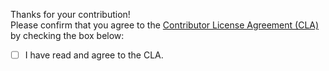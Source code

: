 Thanks for your contribution!  
Please confirm that you agree to the [Contributor License Agreement (CLA)](../CLA.md) by checking the box below:

- [ ] I have read and agree to the CLA.
